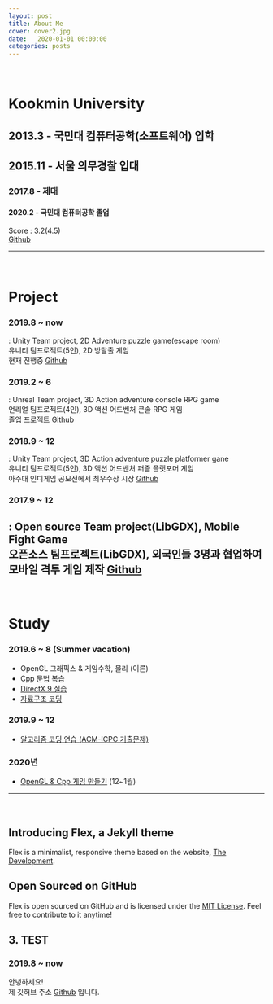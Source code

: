 ```yaml
---
layout: post
title: About Me
cover: cover2.jpg
date:   2020-01-01 00:00:00
categories: posts
---
```

　
# Kookmin University  
## 2013.3 - 국민대 컴퓨터공학(소프트웨어) 입학  
## 2015.11 - 서울 의무경찰 입대  
### 2017.8 - 제대  
#### 2020.2 - 국민대 컴퓨터공학 졸업  

Score : 3.2(4.5)  
[Github](https://github.com/610ksh)  

---
　
# Project  

### 2019.8 ~ now
: Unity Team project, 2D Adventure puzzle game(escape room)  
유니티 팀프로젝트(5인), 2D 방탈출 게임  
현재 진행중
[Github](https://github.com/610ksh/EscapeRoom)

### 2019.2 ~ 6
: Unreal Team project, 3D Action adventure console RPG game  
언리얼 팀프로젝트(4인), 3D 액션 어드벤처 콘솔 RPG 게임  
졸업 프로젝트
[Github](https://github.com/kookmin-sw/2019-cap1-2019_16)

### 2018.9 ~ 12
: Unity Team project, 3D Action adventure puzzle platformer gane  
유니티 팀프로젝트(5인), 3D 액션 어드벤처 퍼즐 플랫포머 게임  
아주대 인디게임 공모전에서 최우수상 시상
[Github](https://github.com/610ksh/Dreamweaver)

### 2017.9 ~ 12
: Open source Team project(LibGDX), Mobile Fight Game  
오픈소스 팀프로젝트(LibGDX), 외국인들 3명과 협업하여 모바일 격투 게임 제작
[Github](https://github.com/610ksh/OSS_Project_FightGame)
----
　
# Study  
### 2019.6 ~ 8 (Summer vacation)
- OpenGL 그래픽스 & 게임수학, 물리 (이론)
- Cpp 문법 복습
- [DirectX 9 실습](https://github.com/610ksh/Direct3D_9)
- [자료구조 코딩](https://github.com/610ksh/DataStructure)

### 2019.9 ~ 12
- [알고리즘 코딩 연습 (ACM-ICPC 기출문제)](https://github.com/610ksh/Algorithm)

### 2020년
- [OpenGL & Cpp 게임 만들기](https://github.com/610ksh/OpenGL_HongClassExample) (12~1월)


---
　
## Introducing Flex, a Jekyll theme

Flex is a minimalist, responsive theme based on the website, [The Development](http://thedevelopment.co).

## Open Sourced on GitHub

Flex is open sourced on GitHub and is licensed under the [MIT License](http://opensource.org/licenses/MIT). Feel free to contribute to it anytime!

## 3. TEST
### 2019.8 ~ now
안녕하세요!  
제 깃허브 주소 [Github](https://github.com/610ksh) 입니다.